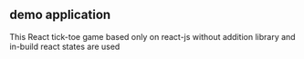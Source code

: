 ## demo application

This React tick-toe game based only on react-js without addition library and in-build react states are used
